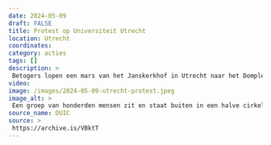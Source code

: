 ```yaml
---
date: 2024-05-09
draft: FALSE
title: Protest op Universiteit Utrecht
location: Utrecht
coordinates: 
category: acties
tags: []
description: > 
 Betogers lopen een mars van het Janskerkhof in Utrecht naar het Domplein, alwaar verschillende toespraken werden gehouden.
video: 
image: /images/2024-05-09-utrecht-protest.jpeg
image_alt: > 
 Een groep van honderden mensen zit en staat buiten in een halve cirkel op een plein. Velen dragen gezichtsmaskers. Ze dragen borden, spandoeken en Palestijnse vlaggen. Een persoon met een keffiyeh om, staand aan de rand van de menigte, spreekt de groep toe met microfoon in de hand en aan diens voeten een luidspreker. Naast Hij houdt een draagbare luidspreker vast en draagt ​​een donker jasje en een geruite sjaal. Verschillende gebouwen en wat groene bomen zijn aanwezig op de achtergrond. Een tenminste zes meter hoog, klassiek standbeeld van een persoon op een voetstuk staat achter de menigte. Ook zijn linksachter bouwsteigers in beeld.
source_name: DUIC
source: > 
 https://archive.is/VBktT
---
```

